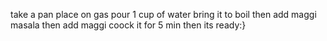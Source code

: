 take a pan place on gas pour 1 cup of water bring it to boil then add maggi masala then add maggi coock it for 5 min then its ready:}